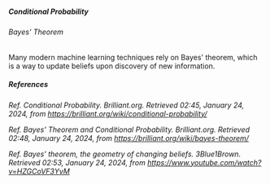 <h5>Conditional Probability</h5>

<h6>Bayes' Theorem</h6>

Many modern machine learning techniques rely on Bayes' theorem, which is a way to update beliefs upon discovery of new information.

<h5>References</h5>

_Ref._ _Conditional Probability. Brilliant.org. Retrieved 02:45, January 24, 2024, from https://brilliant.org/wiki/conditional-probability/_

_Ref._ _Bayes' Theorem and Conditional Probability. Brilliant.org. Retrieved 02:48, January 24, 2024, from https://brilliant.org/wiki/bayes-theorem/_

_Ref._ _Bayes' theorem, the geometry of changing beliefs. 3Blue1Brown. Retrieved 02:53, January 24, 2024, from https://www.youtube.com/watch?v=HZGCoVF3YvM_
